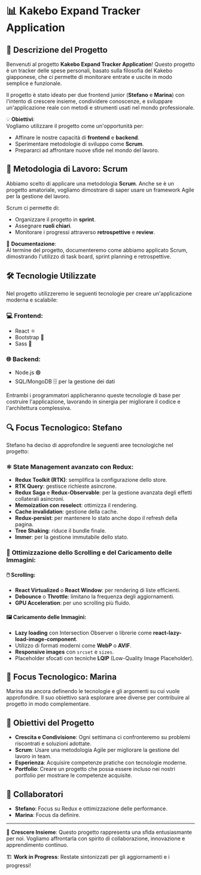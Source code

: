 # 📊 Kakebo Expand Tracker Application

## 📝 Descrizione del Progetto

Benvenuti al progetto **Kakebo Expand Tracker Application**! Questo progetto è un tracker delle spese personali, basato sulla filosofia del Kakebo giapponese, che ci permette di monitorare entrate e uscite in modo semplice e funzionale. 

Il progetto è stato ideato per due frontend junior (**Stefano** e **Marina**) con l'intento di crescere insieme, condividere conoscenze, e sviluppare un'applicazione reale con metodi e strumenti usati nel mondo professionale.

💡 **Obiettivi**:  
Vogliamo utilizzare il progetto come un'opportunità per:
- Affinare le nostre capacità di **frontend** e **backend**.
- Sperimentare metodologie di sviluppo come **Scrum**.
- Prepararci ad affrontare nuove sfide nel mondo del lavoro. 

## 🚀 Metodologia di Lavoro: Scrum

Abbiamo scelto di applicare una metodologia **Scrum**. Anche se è un progetto amatoriale, vogliamo dimostrare di saper usare un framework Agile per la gestione del lavoro. 

Scrum ci permette di:
- Organizzare il progetto in **sprint**.
- Assegnare **ruoli chiari**.
- Monitorare i progressi attraverso **retrospettive** e **review**.

🔎 **Documentazione**:  
Al termine del progetto, documenteremo come abbiamo applicato Scrum, dimostrando l'utilizzo di task board, sprint planning e retrospettive.

## 🛠️ Tecnologie Utilizzate

Nel progetto utilizzeremo le seguenti tecnologie per creare un'applicazione moderna e scalabile:

### 💻 **Frontend**:
- React ⚛️
- Bootstrap 🎨
- Sass 🎨

### 🌐 **Backend**:
- Node.js 🟢
- SQL/MongoDB 🗄️ per la gestione dei dati

Entrambi i programmatori applicheranno queste tecnologie di base per costruire l'applicazione, lavorando in sinergia per migliorare il codice e l'architettura complessiva.

## 🔍 Focus Tecnologico: Stefano

Stefano ha deciso di approfondire le seguenti aree tecnologiche nel progetto:

### ⚛️ **State Management avanzato con Redux**:
- **Redux Toolkit (RTK)**: semplifica la configurazione dello store.
- **RTK Query**: gestisce richieste asincrone.
- **Redux Saga** e **Redux-Observable**: per la gestione avanzata degli effetti collaterali asincroni.
- **Memoization con reselect**: ottimizza il rendering.
- **Cache invalidation**: gestione della cache.
- **Redux-persist**: per mantenere lo stato anche dopo il refresh della pagina.
- **Tree Shaking**: riduce il bundle finale.
- **Immer**: per la gestione immutabile dello stato.

### 🔄 **Ottimizzazione dello Scrolling e del Caricamento delle Immagini**:

#### 🖱️ Scrolling:
- **React Virtualized** o **React Window**: per rendering di liste efficienti.
- **Debounce** o **Throttle**: limitano la frequenza degli aggiornamenti.
- **GPU Acceleration**: per uno scrolling più fluido.

#### 🖼️ Caricamento delle Immagini:
- **Lazy loading** con Intersection Observer o librerie come **react-lazy-load-image-component**.
- Utilizzo di formati moderni come **WebP** o **AVIF**.
- **Responsive images** con `srcset` e `sizes`.
- Placeholder sfocati con tecniche **LQIP** (Low-Quality Image Placeholder).

## 🧐 Focus Tecnologico: Marina

Marina sta ancora definendo le tecnologie e gli argomenti su cui vuole approfondire. Il suo obiettivo sarà esplorare aree diverse per contribuire al progetto in modo complementare.

## 🎯 Obiettivi del Progetto

- **Crescita e Condivisione**: Ogni settimana ci confronteremo su problemi riscontrati e soluzioni adottate.
- **Scrum**: Usare una metodologia Agile per migliorare la gestione del lavoro in team.
- **Esperienza**: Acquisire competenze pratiche con tecnologie moderne.
- **Portfolio**: Creare un progetto che possa essere incluso nei nostri portfolio per mostrare le competenze acquisite.

## 👥 Collaboratori

- **Stefano**: Focus su Redux e ottimizzazione delle performance.
- **Marina**: Focus da definire.

---

🌱 **Crescere Insieme**: Questo progetto rappresenta una sfida entusiasmante per noi. Vogliamo affrontarla con spirito di collaborazione, innovazione e apprendimento continuo. 

🏗️ **Work in Progress**: Restate sintonizzati per gli aggiornamenti e i progressi!
